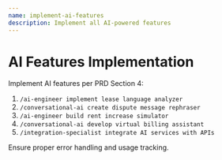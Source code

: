 ```yaml
---
name: implement-ai-features
description: Implement all AI-powered features
---
```


# AI Features Implementation

Implement AI features per PRD Section 4:

1. `/ai-engineer implement lease language analyzer`
2. `/conversational-ai create dispute message rephraser`
3. `/ai-engineer build rent increase simulator`
4. `/conversational-ai develop virtual billing assistant`
5. `/integration-specialist integrate AI services with APIs`

Ensure proper error handling and usage tracking.